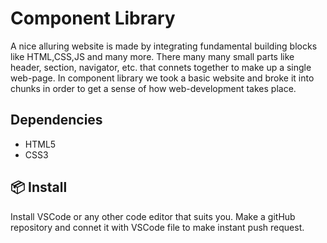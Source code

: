 # Component Library

A nice alluring website is made by integrating fundamental building blocks like HTML,CSS,JS and many more. There many many small parts like header, section, navigator, etc. that connets together to make up a single web-page. In component library we took a basic website and broke it into chunks in order to get a sense of how web-development takes place. 

## Dependencies
- HTML5
- CSS3


## 📦 Install
Install VSCode or any other code editor that suits you. Make a gitHub repository and connet it with VSCode file to make instant push request. 
